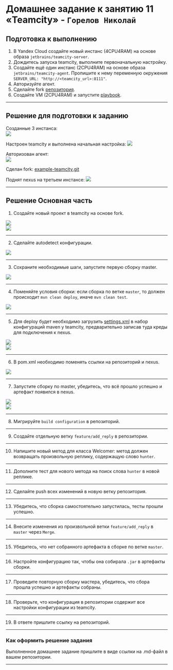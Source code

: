 # Домашнее задание к занятию 11 «Teamcity» - `Горелов Николай`

## Подготовка к выполнению

1. В Yandex Cloud создайте новый инстанс (4CPU4RAM) на основе образа `jetbrains/teamcity-server`.
2. Дождитесь запуска teamcity, выполните первоначальную настройку.
3. Создайте ещё один инстанс (2CPU4RAM) на основе образа `jetbrains/teamcity-agent`. Пропишите к нему переменную окружения `SERVER_URL: "http://<teamcity_url>:8111"`.
4. Авторизуйте агент.
5. Сделайте fork [репозитория](https://github.com/aragastmatb/example-teamcity).
6. Создайте VM (2CPU4RAM) и запустите [playbook](./infrastructure).

---

## Решение для подготовки  к заданию

Созданные 3 инстанса:  
![](img/1.png)  

Настроен teamcity и выполнена начальная настройка:
![](img/2.png)  

Авторизован агент:  
![](img/3.png)  

Сделан fork:
[example-teamcity.git](https://github.com/gorelovniko/example-teamcity.git)

Поднят nexus на третьем инстансе:
![](img/4.png)  

---

## Решение Основная часть

1. Создайте новый проект в teamcity на основе fork.

![](img/5.png)  
![](img/6.png)  

---

2. Сделайте autodetect конфигурации.

![](img/7.png)  

---

3. Сохраните необходимые шаги, запустите первую сборку master.

![](img/8.png)  

---

4. Поменяйте условия сборки: если сборка по ветке `master`, то должен происходит `mvn clean deploy`, иначе `mvn clean test`.

![](img/9.png)  

---

5. Для deploy будет необходимо загрузить [settings.xml](./teamcity/settings.xml) в набор конфигураций maven у teamcity, предварительно записав туда креды для подключения к nexus.
  
![](img/10.png)  
![](img/11.png)  

---

6. В pom.xml необходимо поменять ссылки на репозиторий и nexus.

![](img/12.png)  

---

7. Запустите сборку по master, убедитесь, что всё прошло успешно и артефакт появился в nexus.

![](img/13.png)  
![](img/14.png)  

---

8. Мигрируйте `build configuration` в репозиторий.



---

9. Создайте отдельную ветку `feature/add_reply` в репозитории.



---

10. Напишите новый метод для класса Welcomer: метод должен возвращать произвольную реплику, содержащую слово `hunter`.



---

11. Дополните тест для нового метода на поиск слова `hunter` в новой реплике.



---

12. Сделайте push всех изменений в новую ветку репозитория.



---

13. Убедитесь, что сборка самостоятельно запустилась, тесты прошли успешно.



---

14. Внесите изменения из произвольной ветки `feature/add_reply` в `master` через `Merge`.



---

15. Убедитесь, что нет собранного артефакта в сборке по ветке `master`.



---

16. Настройте конфигурацию так, чтобы она собирала `.jar` в артефакты сборки.



---

17. Проведите повторную сборку мастера, убедитесь, что сбора прошла успешно и артефакты собраны.



---

18. Проверьте, что конфигурация в репозитории содержит все настройки конфигурации из teamcity.



---

19. В ответе пришлите ссылку на репозиторий.

[](https://github.com/gorelovniko/netology-teamcity)

---

### Как оформить решение задания

Выполненное домашнее задание пришлите в виде ссылки на .md-файл в вашем репозитории.

---

